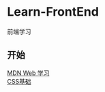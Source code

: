 # Learn-FrontEnd
前端学习
## 开始
[MDN Web 学习](https://developer.mozilla.org/zh-CN/docs/Learn/Getting_started_with_the_web)  
[CSS基础](https://developer.mozilla.org/zh-CN/docs/Learn/Getting_started_with_the_web/CSS_basics)
